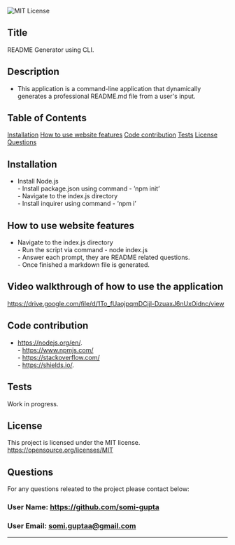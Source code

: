 
![MIT License](https://img.shields.io/badge/license-MIT-green?raw=true)  
  
## Title 
README Generator using CLI. 

## Description 
- This application is a command-line application that dynamically generates a professional README.md file from a user's input.

## Table of Contents
[Installation](#installation)
[How to use website features](#how-to-use-website-features)
[Code contribution](#code-contribution)
[Tests](#tests)
[License](#license)
[Questions](#questions)

## Installation
- Install Node.js <br/> - Install package.json using command - ’npm init’ <br/> - Navigate to the index.js directory <br/> - Install inquirer using command - ‘npm i’ <br/>

## How to use website features
- Navigate to the index.js directory <br/> - Run the script via command -  node index.js <br/> - Answer each prompt, they are README related questions. <br/> - Once finished a markdown file is generated. <br/>

## Video walkthrough of how to use the application
https://drive.google.com/file/d/1To_fUaojpqmDCjjl-DzuaxJ6nUxOidnc/view 

## Code contribution
- https://nodejs.org/en/. <br/> - https://www.npmjs.com/ <br/> - https://stackoverflow.com/ <br/> - https://shields.io/. <br/>

## Tests
Work in progress.

## License
This project is licensed under the MIT license. https://opensource.org/licenses/MIT

## Questions
For any questions releated to the project please contact below:
### User Name:  https://github.com/somi-gupta
### User Email: somi.guptaa@gmail.com

---    